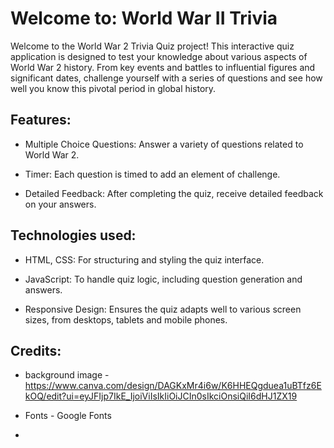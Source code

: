 # Welcome to: World War II Trivia 

Welcome to the World War 2 Trivia Quiz project! This interactive quiz application is designed to test your knowledge about various aspects of World War 2 history. From key events and battles to influential figures and significant dates, challenge yourself with a series of questions and see how well you know this pivotal period in global history.

## Features:
- Multiple Choice Questions: Answer a variety of questions related to World War 2.

- Timer: Each question is timed to add an element of challenge.

- Detailed Feedback: After completing the quiz, receive detailed feedback on your answers.

## Technologies used:
- HTML, CSS: For structuring and styling the quiz interface.

- JavaScript: To handle quiz logic, including question generation and answers.

- Responsive Design: Ensures the quiz adapts well to various screen sizes, from desktops, tablets and mobile phones.

##

## 

## Credits:
- background image - https://www.canva.com/design/DAGKxMr4i6w/K6HHEQgduea1uBTfz6EkOQ/edit?ui=eyJFIjp7IkE_IjoiViIsIkIiOiJCIn0sIkciOnsiQiI6dHJ1ZX19

- Fonts - Google Fonts 

- 